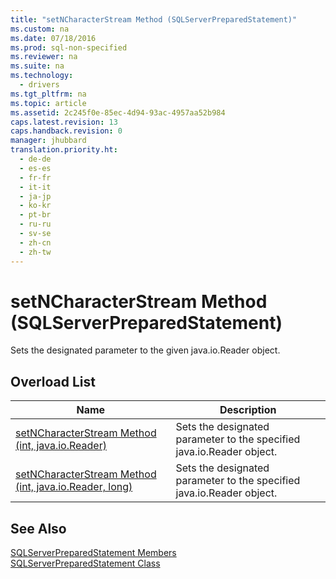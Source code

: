 ```yaml
---
title: "setNCharacterStream Method (SQLServerPreparedStatement)"
ms.custom: na
ms.date: 07/18/2016
ms.prod: sql-non-specified
ms.reviewer: na
ms.suite: na
ms.technology: 
  - drivers
ms.tgt_pltfrm: na
ms.topic: article
ms.assetid: 2c245f0e-85ec-4d94-93ac-4957aa52b984
caps.latest.revision: 13
caps.handback.revision: 0
manager: jhubbard
translation.priority.ht: 
  - de-de
  - es-es
  - fr-fr
  - it-it
  - ja-jp
  - ko-kr
  - pt-br
  - ru-ru
  - sv-se
  - zh-cn
  - zh-tw
---
```

# setNCharacterStream Method (SQLServerPreparedStatement)
  Sets the designated parameter to the given java.io.Reader object.  
  
## Overload List  
  
|Name|Description|  
|----------|-----------------|  
|[setNCharacterStream Method &#40;int, java.io.Reader&#41;](../content/setNCharacterStream-Method--int--java.io.Reader-.md)|Sets the designated parameter to the specified java.io.Reader object.|  
|[setNCharacterStream Method &#40;int, java.io.Reader, long&#41;](../content/setNCharacterStream-Method--int--java.io.Reader--long-.md)|Sets the designated parameter to the specified java.io.Reader object.|  
  
## See Also  
 [SQLServerPreparedStatement Members](../content/SQLServerPreparedStatement-Members.md)   
 [SQLServerPreparedStatement Class](../content/SQLServerPreparedStatement-Class.md)  
  
  